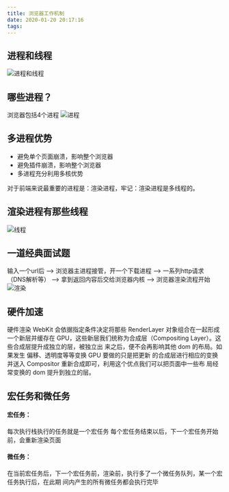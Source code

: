 ```yaml
---
title: 浏览器工作机制
date: 2020-01-20 20:17:16
tags:
---
```


## 进程和线程
![进程和线程](/images/xiancheng.jpg)

## 哪些进程？
浏览器包括4个进程
![进程](/images/brower.jpg)

## 多进程优势
- 避免单个页⾯崩溃，影响整个浏览器
- 避免插件崩溃，影响整个浏览器
- 多进程充分利⽤多核优势

对于前端来说最重要的进程是：渲染进程，牢记：渲染进程是多线程的。

## 渲染进程有那些线程
![线程](/images/11.jpg)

## ⼀道经典⾯试题
输⼊⼀个url后 ——> 浏览器主进程接管，开⼀个下载进程 ——> ⼀系列http请求（DNS解析等）
——> 拿到返回内容后交给浏览器内核 ——>  浏览器渲染流程开始
![渲染](/images/xuanran.jpg)

## 硬件加速
硬件渲染 WebKit 会依据指定条件决定将那些 RenderLayer 对象组合在⼀起形成⼀个新层并缓存在 
GPU，这些新层我们统称为合成层（Compositing Layer）。这些合成层提升成独⽴的层，被独⽴出
来之后，便不会再影响其他 dom 的布局。如果发⽣ 偏移、透明度等等变换 GPU 要做的只是把更新
的合成层进⾏相应的变换并送⼊ Compositor 重新合成即可，利⽤这个优点我们可以把页⾯中⼀些布
局经常变换的 dom 提升到独⽴的层。

## 宏任务和微任务
#### 宏任务：
每次执⾏栈执⾏的任务就是⼀个宏任务 每个宏任务结束以后，下⼀个宏任务开始前，会重新渲染页⾯
#### 微任务：
在当前宏任务后，下⼀个宏任务前，渲染前，执⾏多了⼀个微任务队列，某⼀个宏任务执⾏后，在此期
间内产⽣的所有微任务都会执⾏完毕
